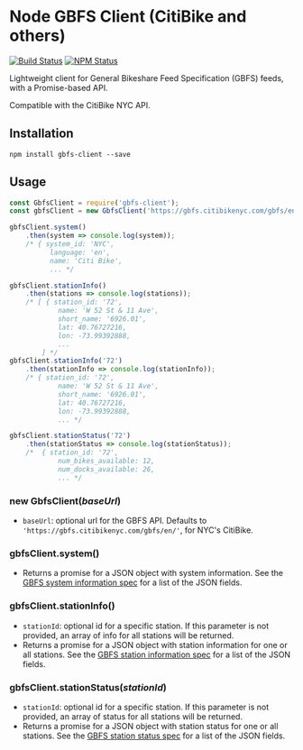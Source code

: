 # Node GBFS Client (CitiBike and others)

[![Build Status](https://img.shields.io/circleci/project/github/mnkhouri/node-gbfs-client.svg)](https://circleci.com/gh/mnkhouri/node-gbfs-client)
[![NPM Status](https://img.shields.io/npm/v/gbfs-client.svg)](https://www.npmjs.org/package/gbfs-client)

Lightweight client for General Bikeshare Feed Specification (GBFS) feeds, with a Promise-based API.

Compatible with the CitiBike NYC API.

## Installation

```
npm install gbfs-client --save
```

## Usage

```js
const GbfsClient = require('gbfs-client');
const gbfsClient = new GbfsClient('https://gbfs.citibikenyc.com/gbfs/en/');

gbfsClient.system()
    .then(system => console.log(system));
    /* { system_id: 'NYC',
          language: 'en',
          name: 'Citi Bike',
          ... */

gbfsClient.stationInfo()
    .then(stations => console.log(stations));
    /* [ { station_id: '72',
            name: 'W 52 St & 11 Ave',
            short_name: '6926.01',
            lat: 40.76727216,
            lon: -73.99392888,
            ...
        ] */
gbfsClient.stationInfo('72')
    .then(stationInfo => console.log(stationInfo));
    /* { station_id: '72',
            name: 'W 52 St & 11 Ave',
            short_name: '6926.01',
            lat: 40.76727216,
            lon: -73.99392888,
            ... */

gbfsClient.stationStatus('72')
    .then(stationStatus => console.log(stationStatus));
    /*  { station_id: '72',
            num_bikes_available: 12,
            num_docks_available: 26,
            ... */
```

### new GbfsClient(_baseUrl_)

- `baseUrl`: optional url for the GBFS API. Defaults to `'https://gbfs.citibikenyc.com/gbfs/en/'`, for NYC's CitiBike.

### gbfsClient.system()

- Returns a promise for a JSON object with system information. See the [GBFS system information spec](https://github.com/NABSA/gbfs/blob/master/gbfs.md#system_informationjson) for a list of the JSON fields.

### gbfsClient.stationInfo()

- `stationId`: optional id for a specific station. If this parameter is not provided, an array of info for all stations will be returned.
- Returns a promise for a JSON object with station information for one or all stations. See the [GBFS station information spec](https://github.com/NABSA/gbfs/blob/master/gbfs.md#station_informationjson) for a list of the JSON fields.

### gbfsClient.stationStatus(_stationId_)

- `stationId`: optional id for a specific station. If this parameter is not provided, an array of status for all stations will be returned.
- Returns a promise for a JSON object with station status for one or all stations. See the [GBFS station status spec](https://github.com/NABSA/gbfs/blob/master/gbfs.md#station_statusjson) for a list of the JSON fields.
